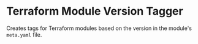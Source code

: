 # Terraform Module Version Tagger

Creates tags for Terraform modules based on the version in the module's `meta.yaml` file.
